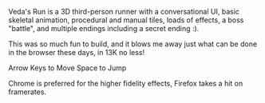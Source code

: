 Veda's Run is a 3D third-person runner with a conversational UI, basic skeletal animation, procedural and manual tiles, loads of effects, a boss "battle", and multiple endings including a secret ending :). 

This was so much fun to build, and it blows me away just what can be done in the browser these days, in 13K no less!

Arrow Keys to Move
Space to Jump 

Chrome is preferred for the higher fidelity effects, Firefox takes a hit on framerates.
